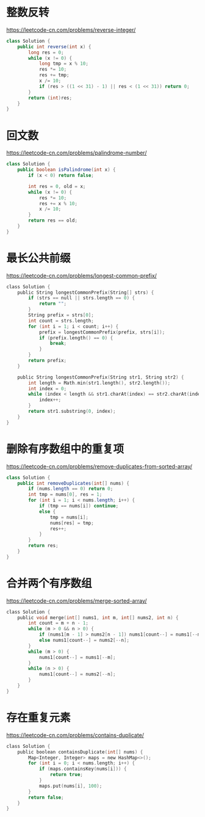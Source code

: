 # 整数反转
https://leetcode-cn.com/problems/reverse-integer/
```java
class Solution {
    public int reverse(int x) {
        long res = 0;
        while (x != 0) {
            long tmp = x % 10;
            res *= 10;
            res += tmp;
            x /= 10;
            if (res > ((1 << 31) - 1) || res < (1 << 31)) return 0;
        }
        return (int)res;
    }
}
```
# 回文数
https://leetcode-cn.com/problems/palindrome-number/
```java
class Solution {
    public boolean isPalindrome(int x) {
        if (x < 0) return false;

        int res = 0, old = x;
        while (x != 0) {
            res *= 10;
            res += x % 10;
            x /= 10;
        }
        return res == old;
    }
}
```
# 最长公共前缀
https://leetcode-cn.com/problems/longest-common-prefix/
```c
class Solution {
    public String longestCommonPrefix(String[] strs) {
        if (strs == null || strs.length == 0) {
            return "";
        }
        String prefix = strs[0];
        int count = strs.length;
        for (int i = 1; i < count; i++) {
            prefix = longestCommonPrefix(prefix, strs[i]);
            if (prefix.length() == 0) {
                break;
            }
        }
        return prefix;
    }

    public String longestCommonPrefix(String str1, String str2) {
        int length = Math.min(str1.length(), str2.length());
        int index = 0;
        while (index < length && str1.charAt(index) == str2.charAt(index)) {
            index++;
        }
        return str1.substring(0, index);
    }
}
```
# 删除有序数组中的重复项
https://leetcode-cn.com/problems/remove-duplicates-from-sorted-array/
```java
class Solution {
    public int removeDuplicates(int[] nums) {
        if (nums.length == 0) return 0;
        int tmp = nums[0], res = 1;
        for (int i = 1; i < nums.length; i++) {
            if (tmp == nums[i]) continue;
            else {
                tmp = nums[i];
                nums[res] = tmp;
                res++;
            }
        }
        return res;
    }
}
```
# 合并两个有序数组
https://leetcode-cn.com/problems/merge-sorted-array/
```c
class Solution {
    public void merge(int[] nums1, int m, int[] nums2, int n) {
        int count = m + n - 1;
        while (m > 0 && n > 0) {
            if (nums1[m - 1] > nums2[n - 1]) nums1[count--] = nums1[--m];
            else nums1[count--] = nums2[--n];
        }
        while (m > 0) {
            nums1[count--] = nums1[--m];
        }
        while (n > 0) {
            nums1[count--] = nums2[--n];
        }
    }
}
```
# 存在重复元素
https://leetcode-cn.com/problems/contains-duplicate/
```c
class Solution {
    public boolean containsDuplicate(int[] nums) {
        Map<Integer, Integer> maps = new HashMap<>();
        for (int i = 0; i < nums.length; i++) {
            if (maps.containsKey(nums[i])) {
                return true;
            }
            maps.put(nums[i], 100);
        }
        return false;
    }
}
```
